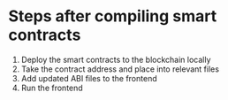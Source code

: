 # Steps after compiling smart contracts
1. Deploy the smart contracts to the blockchain locally
2. Take the contract address and place into relevant files
3. Add updated ABI files to the frontend
4. Run the frontend